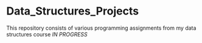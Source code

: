 # Data_Structures_Projects
This repository consists of various programming assignments from my data structures course
*IN PROGRESS*
